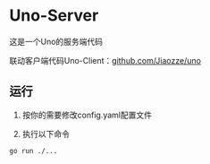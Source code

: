 # Uno-Server

这是一个Uno的服务端代码

联动客户端代码Uno-Client：[github.com/Jiaozze/uno](https://github.com/Jiaozze/uno)

## 运行

1. 按你的需要修改config.yaml配置文件

2. 执行以下命令

```bash
go run ./...
```
